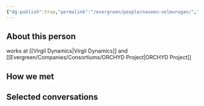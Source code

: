 ```yaml
---
{"dg-publish":true,"permalink":"/evergreen/people/naveen-velmurugan/","title":"CEO","tags":["people","geo_eco"]}
---
```


## About this person
works at [[Virgil Dynamics\|Virgil Dynamics]]
and [[Evergreen/Companies/Consortiums/ORCHYD Project\|ORCHYD Project]]

## How we met


## Selected conversations
